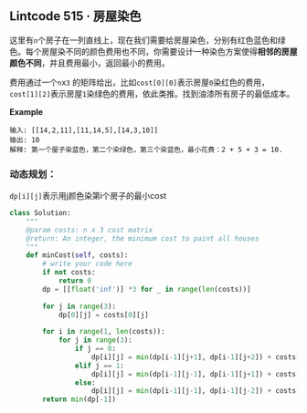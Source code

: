 ## Lintcode 515 · 房屋染色

这里有`n`个房子在一列直线上，现在我们需要给房屋染色，分别有红色蓝色和绿色。每个房屋染不同的颜色费用也不同，你需要设计一种染色方案使得**相邻的房屋颜色不同**，并且费用最小，返回最小的费用。

费用通过一个`n`x`3` 的矩阵给出，比如`cost[0][0]`表示房屋`0`染红色的费用，`cost[1][2]`表示房屋`1`染绿色的费用，依此类推。找到油漆所有房子的最低成本。

**Example**

```
输入: [[14,2,11],[11,14,5],[14,3,10]]
输出: 10
解释: 第一个屋子染蓝色，第二个染绿色，第三个染蓝色，最小花费：2 + 5 + 3 = 10.
```



### 动态规划：

`dp[i][j]`表示用j颜色染第i个房子的最小cost

```python
class Solution:
    """
    @param costs: n x 3 cost matrix
    @return: An integer, the minimum cost to paint all houses
    """
    def minCost(self, costs):
        # write your code here
        if not costs:
            return 0
        dp = [[float('inf')] *3 for _ in range(len(costs))]
        
        for j in range(3):
            dp[0][j] = costs[0][j]
        
        for i in range(1, len(costs)):
            for j in range(3):
                if j == 0:
                    dp[i][j] = min(dp[i-1][j+1], dp[i-1][j+2]) + costs[i][j]
                elif j == 1:
                    dp[i][j] = min(dp[i-1][j-1], dp[i-1][j+1]) + costs[i][j]
                else:
                    dp[i][j] = min(dp[i-1][j-1], dp[i-1][j-2]) + costs[i][j]
        return min(dp[-1])
```

